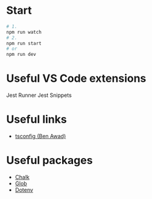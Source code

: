 

# Start

```sh
# 1. 
npm run watch
# 2.
npm run start
# or
npm run dev
```

# Useful VS Code extensions

Jest Runner
Jest Snippets


# Useful links

 - [tsconfig (Ben Awad)](https://github.com/benawad/tsconfig.json/tree/master/src/config)

# Useful packages

- [Chalk](https://github.com/chalk/chalk#readme)
- [Glob](https://github.com/isaacs/node-glob#readme)
- [Dotenv](https://www.npmjs.com/package/dotenv)
